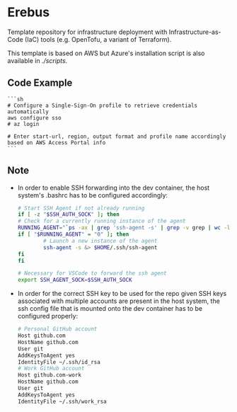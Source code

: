 # Erebus

Template repository for infrastructure deployment with Infrastructure-as-Code (IaC) tools (e.g. OpenTofu, a variant of Terraform).

This template is based on AWS but Azure's installation script is also available in *./scripts*.

## Code Example

    ```sh
    # Configure a Single-Sign-On profile to retrieve credentials automatically
    aws configure sso
    # az login

    # Enter start-url, region, output format and profile name accordingly based on AWS Access Portal info
    ```

## Note

* In order to enable SSH forwarding into the dev container, the host system's .bashrc has to be configured accordingly:

    ```sh
    # Start SSH Agent if not already running
    if [ -z "$SSH_AUTH_SOCK" ]; then
    # Check for a currently running instance of the agent
    RUNNING_AGENT="`ps -ax | grep 'ssh-agent -s' | grep -v grep | wc -l | tr -d '[:space:]'`"
    if [ "$RUNNING_AGENT" = "0" ]; then
            # Launch a new instance of the agent
            ssh-agent -s &> $HOME/.ssh/ssh-agent
    fi                                                                                                                                eval `cat $HOME/.ssh/ssh-agent` > /dev/null
    fi

    # Necessary for VSCode to forward the ssh agent
    export SSH_AGENT_SOCK=$SSH_AUTH_SOCK
    ```

* In order for the correct SSH key to be used for the repo given SSH keys associated with multiple accounts are present in the host system, the ssh config file that is mounted onto the dev container has to be configured properly:

    ```sh
    # Personal GitHub account
    Host github.com
    HostName github.com
    User git
    AddKeysToAgent yes
    IdentityFile ~/.ssh/id_rsa
    # Work GitHub account
    Host github.com-work
    HostName github.com
    User git
    AddKeysToAgent yes
    IdentityFile ~/.ssh/work_rsa
    ```

